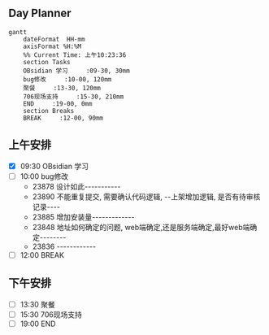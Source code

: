 ## Day Planner
```mermaid
gantt
    dateFormat  HH-mm
    axisFormat %H:%M
    %% Current Time: 上午10:23:36
    section Tasks
    OBsidian 学习     :09-30, 30mm
    bug修改     :10-00, 120mm
    聚餐     :13-30, 120mm
    706现场支持     :15-30, 210mm
    END     :19-00, 0mm
    section Breaks
    BREAK     :12-00, 90mm
```

## 上午安排
- [x] 09:30 OBsidian 学习
- [ ] 10:00 bug修改
	- 23878 设计如此-----------
	- 23890 不能重复提交, 需要确认代码逻辑, --上架增加逻辑, 是否有待审核记录----
	- 23885 增加安装量-------------
	- 23848 地址如何确定的问题, web端确定,还是服务端确定,最好web端确定--------
	- 23836 ------------
- [ ] 12:00 BREAK

## 下午安排
- [ ] 13:30 聚餐
- [ ] 15:30 706现场支持
- [ ] 19:00 END